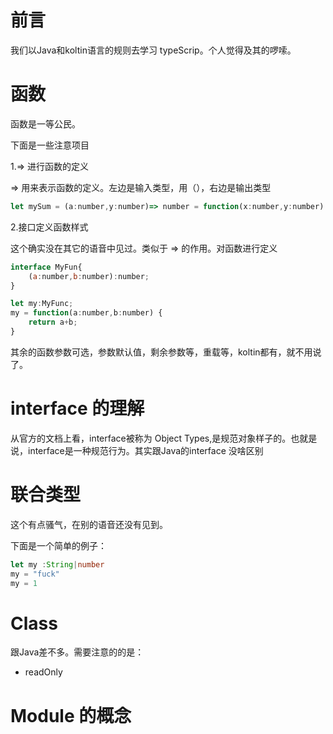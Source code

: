 # 前言

我们以Java和koltin语言的规则去学习 typeScrip。个人觉得及其的啰嗦。


# 函数

函数是一等公民。

下面是一些注意项目

1.=> 进行函数的定义

=> 用来表示函数的定义。左边是输入类型，用（），右边是输出类型

```js
let mySum = (a:number,y:number)=> number = function(x:number,y:number):number {return x+y}
```
2.接口定义函数样式

这个确实没在其它的语音中见过。类似于 => 的作用。对函数进行定义

```js
interface MyFun{
    (a:number,b:number):number;
}

let my:MyFunc;
my = function(a:number,b:number) {
    return a+b;
}
```
其余的函数参数可选，参数默认值，剩余参数等，重载等，koltin都有，就不用说了。

# interface 的理解

从官方的文档上看，interface被称为 Object Types,是规范对象样子的。也就是说，interface是一种规范行为。其实跟Java的interface 没啥区别

# 联合类型

这个有点骚气，在别的语音还没有见到。

下面是一个简单的例子：

```ts
let my :String|number
my = "fuck"
my = 1
```

# Class 

跟Java差不多。需要注意的的是：

- readOnly 

# Module 的概念